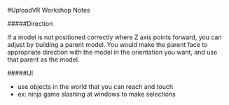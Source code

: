 #UploadVR Workshop Notes

#####Direction

If a model is not positioned correctly where Z axis points forward, you can
adjust by building a parent model.  You would make the parent face to
appropriate direction with the model in the orientation you want, and use that
parent as the model.

#####UI
- use objects in the world that you can reach and touch
- ex: ninja game slashing at windows to make selections

